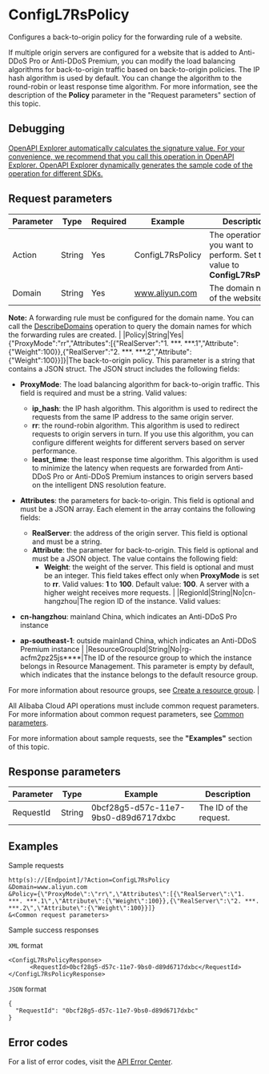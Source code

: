 # ConfigL7RsPolicy

Configures a back-to-origin policy for the forwarding rule of a website.

If multiple origin servers are configured for a website that is added to Anti-DDoS Pro or Anti-DDoS Premium, you can modify the load balancing algorithms for back-to-origin traffic based on back-to-origin policies. The IP hash algorithm is used by default. You can change the algorithm to the round-robin or least response time algorithm. For more information, see the description of the **Policy** parameter in the "Request parameters" section of this topic.

## Debugging

[OpenAPI Explorer automatically calculates the signature value. For your convenience, we recommend that you call this operation in OpenAPI Explorer. OpenAPI Explorer dynamically generates the sample code of the operation for different SDKs.](https://api.aliyun.com/#product=ddoscoo&api=ConfigL7RsPolicy&type=RPC&version=2020-01-01)

## Request parameters

|Parameter|Type|Required|Example|Description|
|---------|----|--------|-------|-----------|
|Action|String|Yes|ConfigL7RsPolicy|The operation that you want to perform. Set the value to **ConfigL7RsPolicy**. |
|Domain|String|Yes|www.aliyun.com|The domain name of the website.

**Note:** A forwarding rule must be configured for the domain name. You can call the [DescribeDomains](~~91724~~) operation to query the domain names for which the forwarding rules are created. |
|Policy|String|Yes|\{"ProxyMode":"rr","Attributes":\[\{"RealServer":"1. \*\*\*. \*\*\*.1","Attribute":\{"Weight":100\}\},\{"RealServer":"2. \*\*\*. \*\*\*.2","Attribute":\{"Weight":100\}\}\]\}|The back-to-origin policy. This parameter is a string that contains a JSON struct. The JSON struct includes the following fields:

-   **ProxyMode**: The load balancing algorithm for back-to-origin traffic. This field is required and must be a string. Valid values:
    -   **ip\_hash**: the IP hash algorithm. This algorithm is used to redirect the requests from the same IP address to the same origin server.
    -   **rr**: the round-robin algorithm. This algorithm is used to redirect requests to origin servers in turn. If you use this algorithm, you can configure different weights for different servers based on server performance.
    -   **least\_time**: the least response time algorithm. This algorithm is used to minimize the latency when requests are forwarded from Anti-DDoS Pro or Anti-DDoS Premium instances to origin servers based on the intelligent DNS resolution feature.
-   **Attributes**: the parameters for back-to-origin. This field is optional and must be a JSON array. Each element in the array contains the following fields:
    -   **RealServer**: the address of the origin server. This field is optional and must be a string.
    -   **Attribute**: the parameter for back-to-origin. This field is optional and must be a JSON object. The value contains the following field:
        -   **Weight**: the weight of the server. This field is optional and must be an integer. This field takes effect only when **ProxyMode** is set to **rr**. Valid values: **1** to **100**. Default value: **100**. A server with a higher weight receives more requests. |
|RegionId|String|No|cn-hangzhou|The region ID of the instance. Valid values:

-   **cn-hangzhou**: mainland China, which indicates an Anti-DDoS Pro instance
-   **ap-southeast-1**: outside mainland China, which indicates an Anti-DDoS Premium instance |
|ResourceGroupId|String|No|rg-acfm2pz25js\*\*\*\*|The ID of the resource group to which the instance belongs in Resource Management. This parameter is empty by default, which indicates that the instance belongs to the default resource group.

For more information about resource groups, see [Create a resource group](~~94485~~). |

All Alibaba Cloud API operations must include common request parameters. For more information about common request parameters, see [Common parameters](~~157269~~).

For more information about sample requests, see the **"Examples"** section of this topic.

## Response parameters

|Parameter|Type|Example|Description|
|---------|----|-------|-----------|
|RequestId|String|0bcf28g5-d57c-11e7-9bs0-d89d6717dxbc|The ID of the request. |

## Examples

Sample requests

```
http(s)://[Endpoint]/?Action=ConfigL7RsPolicy
&Domain=www.aliyun.com
&Policy={\"ProxyMode\":\"rr\",\"Attributes\":[{\"RealServer\":\"1. ***. ***.1\",\"Attribute\":{\"Weight\":100}},{\"RealServer\":\"2. ***. ***.2\",\"Attribute\":{\"Weight\":100}}]}
&<Common request parameters>
```

Sample success responses

`XML` format

```
<ConfigL7RsPolicyResponse>
      <RequestId>0bcf28g5-d57c-11e7-9bs0-d89d6717dxbc</RequestId>
</ConfigL7RsPolicyResponse>
```

`JSON` format

```
{
  "RequestId": "0bcf28g5-d57c-11e7-9bs0-d89d6717dxbc"
}
```

## Error codes

For a list of error codes, visit the [API Error Center](https://error-center.alibabacloud.com/status/product/ddoscoo).

